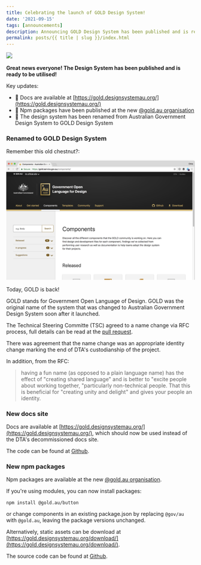 ```yaml
---
title: Celebrating the launch of GOLD Design System!
date: '2021-09-15'
tags: [announcements]
description: Announcing GOLD Design System has been published and is ready for apps to migrate to  
permalink: posts/{{ title | slug }}/index.html
---
```


<img src="/images/its-live.png" />

**Great news everyone! The Design System has been published and is ready to be utilised!** 

Key updates:

* 🚀 Docs are available at [https://gold.designsystemau.org/](https://gold.designsystemau.org/)
* 🚀 Npm packages have been published at the new [@gold.au organisation](https://www.npmjs.com/org/gold.au)
* 🌟 The design system has been renamed from Australian Government Design System to GOLD Design System 


### Renamed to GOLD Design System  
 
Remember this old chestnut?: 

<img src="/images/gold-screen-shot.png" />

Today, GOLD is back!

GOLD stands for Government Open Language of Design. GOLD was the original name of the system that was changed to Australian Government Design System soon after it launched.
 
The Technical Steering Committe (TSC) agreed to a name change via RFC process, full details can be read at the [pull request](https://github.com/designsystemau/RFCs/pull/8/files).  

There was agreement that the name change was an appropriate identity change marking the end of DTA's custodianship of the project.

In addition, from the RFC:

> having a fun name (as opposed to a plain language name) has the effect of "creating shared language" and is better to "excite people about working together, "particularly non-technical people. That this is beneficial for "creating unity and delight" and gives your people an identity.

 
### New docs site

Docs are available at [https://gold.designsystemau.org/](https://gold.designsystemau.org/), which should now be used instead of the DTA's decommissioned docs site.
 
The code can be found at [Github](https://github.com/designsystemau/gold-design-system-site).
 

### New npm packages

Npm packages are available at the new [@gold.au organisation](https://www.npmjs.com/org/gold.au).

If you're using modules, you can now install packages:

    npm install @gold.au/button
    
or change components in an existing package.json by replacing `@gov/au` with `@gold.au`, leaving the package versions unchanged.  
    
Alternatively, static assets can be download at [https://gold.designsystemau.org/download/](https://gold.designsystemau.org/download/).

The source code can be found at [Github](https://github.com/designsystemau/gold-design-system). 


